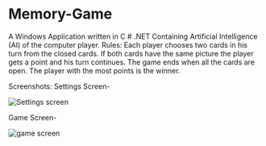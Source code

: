 # Memory-Game
A Windows Application written in C # .NET
Containing Artificial Intelligence (AI) of the computer player.
Rules:
Each player chooses two cards  in his turn from the closed cards. 
If both cards have the same picture the player gets a point and his turn continues.
The game ends when all the cards are open.
The player with the most points is the winner.

Screenshots:
Settings Screen-

![Settings screen](https://user-images.githubusercontent.com/68436015/109780287-8acd5c00-7c0f-11eb-9e0d-39d92994fa00.jpg)

Game Screen-

![game screen](https://user-images.githubusercontent.com/68436015/109780395-a6d0fd80-7c0f-11eb-8b8c-9b904b482772.jpg)


